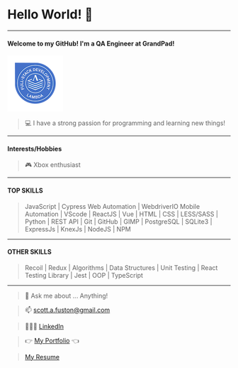 # Hello World! 👋
---
  #### Welcome to my GitHub! I'm a QA Engineer at GrandPad!
  ![alt text](https://github.com/fuston05/fuston05/blob/master/full-stack-web-development-technical-interviewing_126.png "Lambda School Endorsement Badge")
  > 💻 I have a strong passion for programming and learning new things!<br>
---
#### Interests/Hobbies
  >  🎮 Xbox enthusiast<br>
---
#### TOP SKILLS
> JavaScript | Cypress Web Automation | WebdriverIO Mobile Automation | VScode | ReactJS | Vue | HTML | CSS | LESS/SASS | Python | REST API | Git | GitHub | GIMP | PostgreSQL | SQLite3 | ExpressJs | KnexJs | NodeJS | NPM
---
#### OTHER SKILLS
> Recoil | Redux | Algorithms | Data Structures | Unit Testing | React Testing Library | Jest | OOP | TypeScript
---
> 💬 Ask me about ... Anything!

> 📫 [scott.a.fuston@gmail.com](scott.a.fuston@gmail.com)
    
> 🙋🏽‍♂️ [LinkedIn](https://www.linkedin.com/in/scott-fuston/)

> 👉 [My Portfolio](https://scottfuston.com/) 👈

> [My Resume](https://docs.google.com/document/d/1H4bAd8P8GZ4yuAOvKbwWI0H7iukQamzsGYYEHGe-3_M/edit?usp=sharing)
